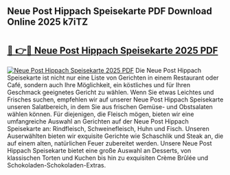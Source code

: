 ## Neue Post Hippach Speisekarte PDF Download Online 2025 k7iTZ

# <h2><a href="http://gc7z6o.nevu.top/?p=Neue+Post+Hippach+Speisekarte">🔗 👉🔴 Neue Post Hippach Speisekarte 2025 PDF</a></h2>

[![Neue Post Hippach Speisekarte 2025 PDF](https://i.imgur.com/dBaPXMq.png)](http://gc7z6o.nevu.top/?p=Neue+Post+Hippach+Speisekarte)
Die Neue Post Hippach Speisekarte ist nicht nur eine Liste von Gerichten in einem Restaurant oder Café, sondern auch Ihre Möglichkeit, ein köstliches und für Ihren Geschmack geeignetes Gericht zu wählen. Wenn Sie etwas Leichtes und Frisches suchen, empfehlen wir auf unserer Neue Post Hippach Speisekarte unseren Salatbereich, in dem Sie aus frischen Gemüse- und Obstsalaten wählen können. Für diejenigen, die Fleisch mögen, bieten wir eine umfangreiche Auswahl an Gerichten auf der Neue Post Hippach Speisekarte an: Rindfleisch, Schweinefleisch, Huhn und Fisch. Unseren Auserwählten bieten wir exquisite Gerichte wie Schaschlik und Steak an, die auf einem alten, natürlichen Feuer zubereitet werden. Unsere Neue Post Hippach Speisekarte bietet eine große Auswahl an Desserts, von klassischen Torten und Kuchen bis hin zu exquisiten Crème Brûlée und Schokoladen-Schokoladen-Extras.
